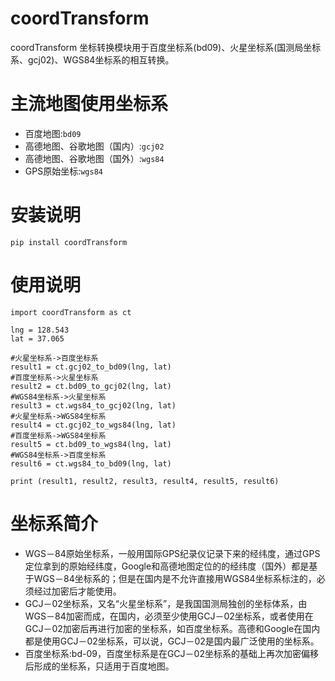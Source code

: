 coordTransform
========
coordTransform 坐标转换模块用于百度坐标系(bd09)、火星坐标系(国测局坐标系、gcj02)、WGS84坐标系的相互转换。

主流地图使用坐标系
========
-  百度地图:``bd09``
-  高德地图、谷歌地图（国内）:``gcj02``
-  高德地图、谷歌地图（国外）:``wgs84``
-  GPS原始坐标:``wgs84``

安装说明
========
``pip install coordTransform``

使用说明
========
```
import coordTransform as ct

lng = 128.543
lat = 37.065

#火星坐标系->百度坐标系
result1 = ct.gcj02_to_bd09(lng, lat)
#百度坐标系->火星坐标系
result2 = ct.bd09_to_gcj02(lng, lat)
#WGS84坐标系->火星坐标系
result3 = ct.wgs84_to_gcj02(lng, lat)
#火星坐标系->WGS84坐标系
result4 = ct.gcj02_to_wgs84(lng, lat)
#百度坐标系->WGS84坐标系
result5 = ct.bd09_to_wgs84(lng, lat)
#WGS84坐标系->百度坐标系
result6 = ct.wgs84_to_bd09(lng, lat)

print (result1, result2, result3, result4, result5, result6)
```

坐标系简介
========
- WGS－84原始坐标系，一般用国际GPS纪录仪记录下来的经纬度，通过GPS定位拿到的原始经纬度，Google和高德地图定位的的经纬度（国外）都是基于WGS－84坐标系的；但是在国内是不允许直接用WGS84坐标系标注的，必须经过加密后才能使用。
- GCJ－02坐标系，又名“火星坐标系”，是我国国测局独创的坐标体系，由WGS－84加密而成，在国内，必须至少使用GCJ－02坐标系，或者使用在GCJ－02加密后再进行加密的坐标系，如百度坐标系。高德和Google在国内都是使用GCJ－02坐标系，可以说，GCJ－02是国内最广泛使用的坐标系。
- 百度坐标系:bd-09，百度坐标系是在GCJ－02坐标系的基础上再次加密偏移后形成的坐标系，只适用于百度地图。
